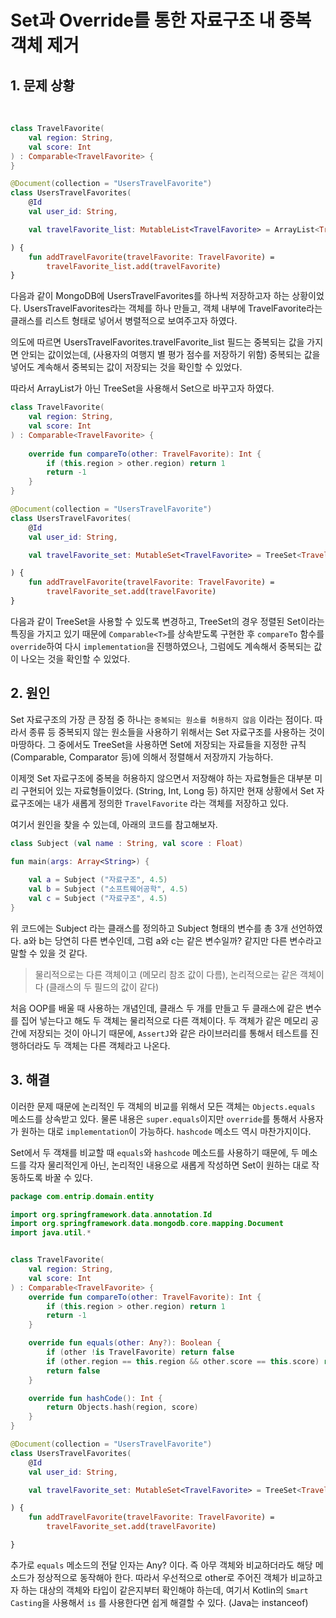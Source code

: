 #  Set과 Override를 통한 자료구조 내 중복 객체 제거
## 1. 문제 상황
<br>

```kotlin
class TravelFavorite(
    val region: String,
    val score: Int
) : Comparable<TravelFavorite> {
}

@Document(collection = "UsersTravelFavorite")
class UsersTravelFavorites(
    @Id
    val user_id: String,

    val travelFavorite_list: MutableList<TravelFavorite> = ArrayList<TravelFavorite>()

) {
    fun addTravelFavorite(travelFavorite: TravelFavorite) =
        travelFavorite_list.add(travelFavorite)
}

```
다음과 같이 MongoDB에 UsersTravelFavorites를 하나씩 저장하고자 하는 상황이었다. UsersTravelFavorites라는 객체를 하나 만들고, 객체 내부에 TravelFavorite라는 클래스를 리스트 형태로 넣어서 병렬적으로 보여주고자 하였다.

의도에 따르면 UsersTravelFavorites.travelFavorite_list 필드는 중복되는 값을 가지면 안되는 값이었는데, (사용자의 여행지 별 평가 점수를 저장하기 위함) 중복되는 값을 넣어도 계속해서 중복되는 값이 저장되는 것을 확인할 수 있었다.

따라서 ArrayList가 아닌 TreeSet을 사용해서 Set으로 바꾸고자 하였다.

```kotlin
class TravelFavorite(
    val region: String,
    val score: Int
) : Comparable<TravelFavorite> {
    
    override fun compareTo(other: TravelFavorite): Int {
        if (this.region > other.region) return 1
        return -1
    }
}

@Document(collection = "UsersTravelFavorite")
class UsersTravelFavorites(
    @Id
    val user_id: String,

    val travelFavorite_set: MutableSet<TravelFavorite> = TreeSet<TravelFavorite>()

) {
    fun addTravelFavorite(travelFavorite: TravelFavorite) =
        travelFavorite_set.add(travelFavorite)
}
```
다음과 같이 TreeSet을 사용할 수 있도록 변경하고, TreeSet의 경우 정렬된 Set이라는 특징을 가지고 있기 때문에 `Comparable<T>`를 상속받도록 구현한 후 `compareTo` 함수를 `override`하여 다시 `implementation`을 진행하였으나, 그럼에도 계속해서 중복되는 값이 나오는 것을 확인할 수 있었다.

## 2. 원인
Set 자료구조의 가장 큰 장점 중 하나는 `중복되는 원소를 허용하지 않음` 이라는 점이다. 따라서 종류 등 중복되지 않는 원소들을 사용하기 위해서는 Set 자료구조를 사용하는 것이 마땅하다. 그 중에서도 TreeSet을 사용하면 Set에 저장되는 자료들을 지정한 규칙 (Comparable, Comparator 등)에 의해서 정렬해서 저장까지 가능하다.

이제껏 Set 자료구조에 중복을 허용하지 않으면서 저장해야 하는 자료형들은 대부분 미리 구현되어 있는 자료형들이었다. (String, Int, Long 등) 하지만 현재 상황에서 Set 자료구조에는 내가 새롭게 정의한 `TravelFavorite` 라는 객체를 저장하고 있다.

여기서 원인을 찾을 수 있는데, 아래의 코드를 참고해보자.
```kotlin
class Subject (val name : String, val score : Float)

fun main(args: Array<String>) {
    
    val a = Subject ("자료구조", 4.5)
    val b = Subject ("소프트웨어공학", 4.5)
    val c = Subject ("자료구조", 4.5)
}
```
위 코드에는 Subject 라는 클래스를 정의하고 Subject 형태의 변수를 총 3개 선언하였다. a와 b는 당연히 다른 변수인데, 그럼 a와 c는 같은 변수일까? 같지만 다른 변수라고 말할 수 있을 것 같다.
> 물리적으로는 다른 객체이고 (메모리 참조 값이 다름), 논리적으로는 같은 객체이다 (클래스의 두 필드의 값이 같다)

처음 OOP를 배울 때 사용하는 개념인데, 클래스 두 개를 만들고 두 클래스에 같은 변수를 집어 넣는다고 해도 두 객체는 물리적으로 다른 객체이다. 두 객체가 같은 메모리 공간에 저장되는 것이 아니기 때문에, `AssertJ`와 같은 라이브러리를 통해서 테스트를 진행하더라도 두 객체는 다른 객체라고 나온다.

## 3. 해결
이러한 문제 때문에 논리적인 두 객체의 비교를 위해서 모든 객체는 `Objects.equals` 메소드를 상속받고 있다. 물론 내용은 `super.equals`이지만 `override`를 통해서 사용자가 원하는 대로 `implementation`이 가능하다. `hashcode` 메소드 역시 마찬가지이다.

Set에서 두 객채를 비교할 때 `equals`와 `hashcode` 메소드를 사용하기 때문에, 두 메소드를 각자 물리적인게 아닌, 논리적인 내용으로 새롭게 작성하면 Set이 원하는 대로 작동하도록 바꿀 수 있다.

```kotlin
package com.entrip.domain.entity

import org.springframework.data.annotation.Id
import org.springframework.data.mongodb.core.mapping.Document
import java.util.*


class TravelFavorite(
    val region: String,
    val score: Int
) : Comparable<TravelFavorite> {
    override fun compareTo(other: TravelFavorite): Int {
        if (this.region > other.region) return 1
        return -1
    }

    override fun equals(other: Any?): Boolean {
        if (other !is TravelFavorite) return false
        if (other.region == this.region && other.score == this.score) return true
        return false
    }

    override fun hashCode(): Int {
        return Objects.hash(region, score)
    }
}

@Document(collection = "UsersTravelFavorite")
class UsersTravelFavorites(
    @Id
    val user_id: String,

    val travelFavorite_set: MutableSet<TravelFavorite> = TreeSet<TravelFavorite>()

) {
    fun addTravelFavorite(travelFavorite: TravelFavorite) =
        travelFavorite_set.add(travelFavorite)

}
```
추가로 `equals` 메소드의 전달 인자는 Any? 이다. 즉 아무 객체와 비교하더라도 해당 메소드가 정상적으로 동작해아 한다. 따라서 우선적으로 other로 주어진 객체가 비교하고자 하는 대상의 객체와 타입이 같은지부터 확인해야 하는데, 여기서 Kotlin의 `Smart Casting`을 사용해서 `is` 를 사용한다면 쉽게 해결할 수 있다. (Java는 instanceof)
